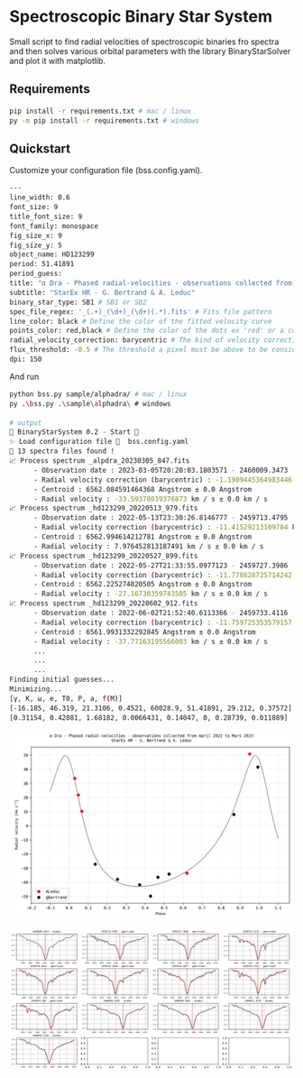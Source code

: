 # Spectroscopic Binary Star System
Small script to find radial velocities of spectroscopic binaries fro spectra and then solves various orbital parameters with the library BinaryStarSolver and plot it with matplotlib. 

## Requirements 
```bash
pip install -r requirements.txt # mac / linux
py -m pip install -r requirements.txt # windows
```

## Quickstart

Customize your configuration file (bss.config.yaml).

```bash
---
line_width: 0.6
font_size: 9
title_font_size: 9
font_family: monospace
fig_size_x: 9
fig_size_y: 5
object_name: HD123299
period: 51.41891
period_guess: 
title: "α Dra - Phased radial-velocities - observations collected from April 2022 to Mars 2023"
subtitle: "StarEx HR - G. Bertrand & A. Leduc"
binary_star_type: SB1 # SB1 or SB2
spec_file_regex: '_(.+)_(\d+)_(\d+)(.*).fits' # Fits file pattern
line_color: black # Define the color of the fitted velocity curve
points_color: red,black # Define the color of the dots ex 'red' or a color cylcle for each observer ex with 3 observers 'red,black,yellow'
radial_velocity_correction: barycentric # The kind of velocity correction. Must be ‘barycentric’ or ‘heliocentric’.
flux_threshold: -0.5 # The threshold a pixel must be above to be considered part of a line. The threshold is positive for emission lines and negative for absorption lines.
dpi: 150
```

And run

```bash
python bss.py sample/alphadra/ # mac / linux
py .\bss.py .\sample\alphadra\ # windows

# output
🚀 BinaryStarSystem 0.2 - Start 🚀
✨ Load configuration file 🔧  bss.config.yaml
📁 13 spectra files found !
📈 Process spectrum _alpdra_20230305_847.fits
      - Observation date : 2023-03-05T20:20:03.1803571 - 2460009.3473
      - Radial velocity correction (barycentric) : -1.1909445364983446 km / s 
      - Centroid : 6562.084591464368 Angstrom ± 0.0 Angstrom
      - Radial velocity : -33.59378019376873 km / s ± 0.0 km / s
📈 Process spectrum _hd123299_20220513_979.fits
      - Observation date : 2022-05-13T23:30:26.8146777 - 2459713.4795
      - Radial velocity correction (barycentric) : -11.41529213109784 km / s
      - Centroid : 6562.994614212781 Angstrom ± 0.0 Angstrom
      - Radial velocity : 7.976452813187491 km / s ± 0.0 km / s
📈 Process spectrum _hd123299_20220527_899.fits
      - Observation date : 2022-05-27T21:33:55.0977123 - 2459727.3986
      - Radial velocity correction (barycentric) : -11.770828725714242 km / s 
      - Centroid : 6562.225274820505 Angstrom ± 0.0 Angstrom
      - Radial velocity : -27.16730359743505 km / s ± 0.0 km / s
📈 Process spectrum _hd123299_20220602_912.fits
      - Observation date : 2022-06-02T21:52:40.6113366 - 2459733.4116
      - Radial velocity correction (barycentric) : -11.759725353579157 km / s
      - Centroid : 6561.9931332292845 Angstrom ± 0.0 Angstrom
      - Radial velocity : -37.77163195566003 km / s ± 0.0 km / s
      ...
      ...
      ...
Finding initial guesses...
Minimizing...
[γ, K, ω, e, T0, P, a, f(M)]
[-16.185, 46.319, 21.3106, 0.4521, 60028.9, 51.41891, 29.212, 0.37572]
[0.31154, 0.42081, 1.68182, 0.0066431, 0.14047, 0, 0.28739, 0.011089]
```


![results](https://github.com/guillbertrand/spectrobinarystarsystem/raw/master/sample/alphadra/bss_phased_result.png)



![debug results](https://github.com/guillbertrand/spectrobinarystarsystem/raw/master/sample/alphadra/bss_debug_result.png)

